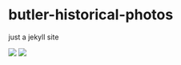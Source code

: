 # butler-historical-photos
just a jekyll site 

![](https://travis-ci.org/mnyrop/historical-photos.svg?branch=master)
![](https://gemnasium.com/badges/github.com/mnyrop/historical-photos.svg)

